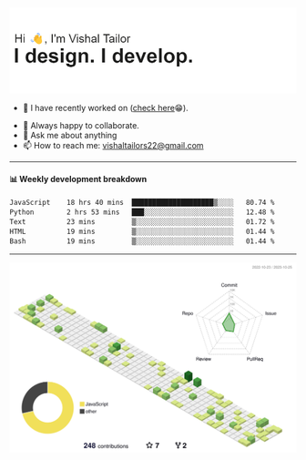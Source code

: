 ![Hi, I'm Vishal Tailor. I design. I develop.](https://github.com/vishaltailors/vishaltailors/blob/main/header.png?raw=true)

- 🔭 I have recently worked on ([check here](https://vishaltailor.com)😁).
<!-- - 🎦 Currently watching: JavaScript: The Hard Parts By Will Sentance. -->
- 👯 Always happy to collaborate.
- 💬 Ask me about anything
- 📫 How to reach me: <a href="mailto:vishaltailors22@gmail.com">vishaltailors22@gmail.com</a>

<hr /> 
<h4>📊 Weekly development breakdown</h4>
<!--START_SECTION:waka-->

```txt
JavaScript    18 hrs 40 mins  ████████████████████▒░░░░   80.74 %
Python        2 hrs 53 mins   ███░░░░░░░░░░░░░░░░░░░░░░   12.48 %
Text          23 mins         ▒░░░░░░░░░░░░░░░░░░░░░░░░   01.72 %
HTML          19 mins         ▒░░░░░░░░░░░░░░░░░░░░░░░░   01.44 %
Bash          19 mins         ▒░░░░░░░░░░░░░░░░░░░░░░░░   01.44 %
```

<!--END_SECTION:waka-->
<hr /> 

![](./profile-3d-contrib/profile-green-animate.svg)
